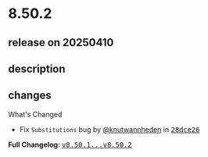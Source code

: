 # 8.50.2

## release on 20250410

## description

## changes

What's Changed

* Fix <code>Substitutions</code> bug by <a class="user-mention notranslate" data-hovercard-type="user" data-hovercard-url="/users/knutwannheden/hovercard" data-octo-click="hovercard-link-click" data-octo-dimensions="link_type:self" href="https://github.com/knutwannheden">@knutwannheden</a> in <a class="commit-link" data-hovercard-type="commit" data-hovercard-url="https://github.com/openrewrite/rewrite/commit/28dce26c99cf6dee51e5baa633c682a8e6065699/hovercard" href="https://github.com/openrewrite/rewrite/commit/28dce26c99cf6dee51e5baa633c682a8e6065699"><tt>28dce26</tt></a>

<strong>Full Changelog</strong>: <a class="commit-link" href="https://github.com/openrewrite/rewrite/compare/v8.50.1...v8.50.2"><tt>v8.50.1...v8.50.2</tt></a>

